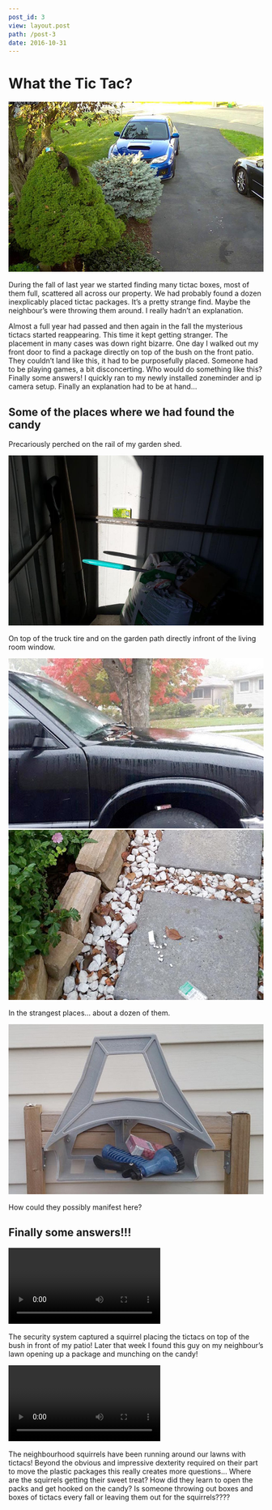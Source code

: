 ```yaml
---
post_id: 3
view: layout.post
path: /post-3
date: 2016-10-31
---
```


# What the Tic Tac?

![xlimage](/assets/images/3/1.jpg) 

During the fall of last year we started finding many tictac boxes, most of them full, scattered all across our property. We had probably found a dozen inexplicably placed tictac packages.  It’s a pretty strange find. Maybe the neighbour’s were throwing them around. I really hadn’t an explanation.

Almost a full year had passed and then again in the fall the mysterious tictacs started reappearing.  This time it kept getting stranger.  The placement in many cases was down right bizarre. One day I walked out my front door to find a package directly on top of the bush on the front patio.  They couldn’t land like this, it had to be purposefully placed. Someone had to be playing games, a bit disconcerting. Who would do something like this?  Finally some answers! I quickly ran to my newly installed zoneminder and ip camera setup. Finally an explanation had to be at hand…

## Some of the places where we had found the candy

Precariously perched on the rail of my garden shed.

![xlimage](/assets/images/3/2.jpg)

On top of the truck tire and on the garden path directly infront of the living room window.

![xlimage](/assets/images/3/3.jpg)
![xlimage](/assets/images/3/4.jpg)

In the strangest places… about a dozen of them.

![xlimage](/assets/images/3/5.jpg)

How could they possibly manifest here?

## Finally some answers!!!

![xlvideo](/assets/images/3/6.mp4)

The security system captured a squirrel placing the tictacs on top of the bush in front of my patio!  Later that week I found this guy on my neighbour’s lawn opening up a package and munching on the candy!

![xlvideo](/assets/images/3/7.mp4)

The neighbourhood squirrels have been running around our lawns with tictacs! Beyond the obvious and impressive dexterity required on their part to move the plastic packages this really creates more questions… Where are the squirrels getting their sweet treat? How did they learn to open the packs and get hooked on the candy? Is someone throwing out boxes and boxes of tictacs every fall or leaving them out for the squirrels????
